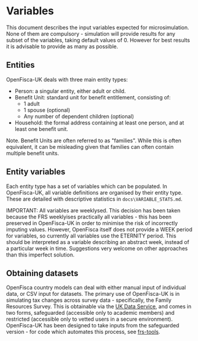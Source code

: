 # Variables

This document describes the input variables expected for microsimulation. None of them are compulsory - simulation will provide results for any subset of the variables, taking default values of 0. However for best results it is advisable to provide as many as possible.

## Entities

OpenFisca-UK deals with three main entity types:
- Person: a singular entity, either adult or child.
- Benefit Unit: standard unit for benefit entitlement, consisting of:
  - 1 adult
  - 1 spouse (optional)
  - Any number of dependent children (optional)
- Household: the formal address containing at least one person, and at least one benefit unit.

Note. Benefit Units are often referred to as "families". While this is often equivalent, it can be misleading given that families can often contain multiple benefit units.

## Entity variables

Each entity type has a set of variables which can be populated. In OpenFisca-UK, all variable definitions are organised by their entity type. These are detailed with descriptive statistics in ```docs\VARIABLE_STATS.md```.

IMPORTANT: All variables are weeklysed. This decision has been taken because the FRS weeklyises practically all variables - this has been preserved in OpenFisca-UK in order to minimise the risk of incorrectly imputing values. However, OpenFisca itself does not provide a WEEK period for variables, so currently all variables use the ETERNITY period. This should be interpreted as a variable describing an abstract week, instead of a particular week in time. Suggestions very welcome on other approaches than this imperfect solution.

## Obtaining datasets

OpenFisca country models can deal with either manual input of individual data, or CSV input for datasets. The primary use of OpenFisca-UK is in simulating tax changes across survey data - specifically, the Family Resources Survey. This is obtainable via the [UK Data Service](https://beta.ukdataservice.ac.uk/datacatalogue/series/series?id=200017), and comes in two forms, safeguarded (accessible only to academic members) and restricted (accessible only to vetted users in a secure environment). OpenFisca-UK has been designed to take inputs from the safeguarded version - for code which automates this process, see [frs-tools](https://github.com/nikhilwoodruff/frs-tools).